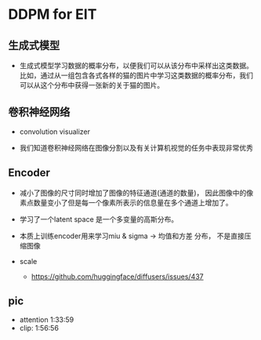 # DDPM for EIT

## 生成式模型

- 生成式模型学习数据的概率分布，以便我们可以从该分布中采样出这类数据。比如，通过从一组包含各式各样的猫的图片中学习这类数据的概率分布，我们可以从这个分布中获得一张新的关于猫的图片。


## 卷积神经网络

- convolution visualizer

- 我们知道卷积神经网络在图像分割以及有关计算机视觉的任务中表现非常优秀

## Encoder
- 减小了图像的尺寸同时增加了图像的特征通道(通道的数量)， 因此图像中的像素点数量变小了但是每一个像素所表示的信息量在多个通道上增加了。

- 学习了一个latent space 是一个多变量的高斯分布。
- 本质上训练encoder用来学习miu & sigma -> 均值和方差 分布， 不是直接压缩图像

- scale 
    - https://github.com/huggingface/diffusers/issues/437


## pic
 - attention 1:33:59
 - clip: 1:56:56